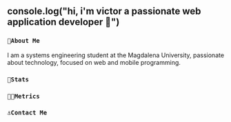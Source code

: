 ## console.log("hi, i'm victor a passionate web application developer 🤩")

### `🧩About Me`
I am a systems engineering student at the Magdalena University, passionate about technology, focused on web and mobile programming.
### `🦾Stats`

### `👨‍💻Metrics`

### `⚓Contact Me`

